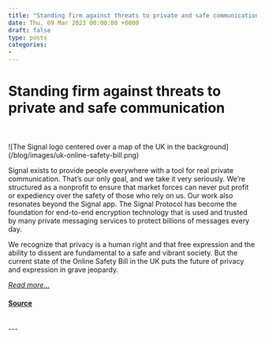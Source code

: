 ```yaml
---
title: "Standing firm against threats to private and safe communication"
date: Thu, 09 Mar 2023 00:00:00 +0000
draft: false
type: posts
categories: 
- 
---
```

# Standing firm against threats to private and safe communication

<br/>

<br/>
![The Signal logo centered over a map of the UK in the background](/blog/images/uk-online-safety-bill.png)

Signal exists to provide people everywhere with a tool for real private communication. That’s our only goal, and we take it very seriously. We’re structured as a nonprofit to ensure that market forces can never put profit or expediency over the safety of those who rely on us. Our work also resonates beyond the Signal app. The Signal Protocol has become the foundation for end-to-end encryption technology that is used and trusted by many private messaging services to protect billions of messages every day.

We recognize that privacy is a human right and that free expression and the ability to dissent are fundamental to a safe and vibrant society. But the current state of the Online Safety Bill in the UK puts the future of privacy and expression in grave jeopardy.

[_Read more..._](https://signal.org/blog/uk-online-safety-bill/)

#### [Source](https://signal.org/blog/uk-online-safety-bill/)

<br/>
---
